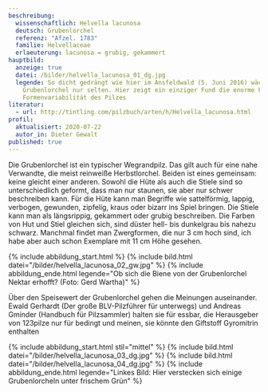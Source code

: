 ```yaml
---
beschreibung:
  wissenschaftlich: Helvella lacunosa
  deutsch: Grubenlorchel
  referenz: "Afzel. 1783"
  familie: Helvellaceae
  erlaeuterung: lacunosa = grubig, gekammert
hauptbild:
  anzeige: true
  datei: /bilder/helvella_lacunosa_01_dg.jpg
  legende: So dicht gedrängt wie hier im Ansfeldwald (5. Juni 2016) wächst die
    Grubenlorchel nur selten. Hier zeigt ein einziger Fund die enorme Farb- und
    Formenvariabilität des Pilzes
literatur:
  - url: http://tintling.com/pilzbuch/arten/h/Helvella_lacunosa.html
profil:
  aktualisiert: 2020-07-22
  autor_in: Dieter Gewalt
published: true
---
```

Die Grubenlorchel ist ein typischer Wegrandpilz. Das gilt auch für eine nahe Verwandte, die meist reinweiße Herbstlorchel. Beiden ist eines gemeinsam: keine gleicht einer anderen. Sowohl die Hüte als auch die Stiele sind so unterschiedlich geformt, dass man nur staunen, sie aber nur schwer beschreiben kann. Für die Hüte kann man Begriffe wie sattelförmig, lappig, verbogen, gewunden, zipfelig, kraus oder bizarr ins Spiel bringen. Die Stiele kann man als längsrippig, gekammert oder grubig beschreiben. Die Farben von Hut und Stiel gleichen sich, sind düster hell- bis dunkelgrau bis nahezu schwarz. Manchmal findet man Zwergformen, die nur 3 cm hoch sind, ich habe aber auch schon Exemplare mit 11 cm Höhe gesehen. 

{% include abbildung_start.html %}
{% include bild.html datei="/bilder/helvella_lacunosa_02_gw.jpg" %}
{% include abbildung_ende.html legende="Ob sich die Biene von der Grubenlorchel Nektar erhofft? (Foto: Gerd Wartha)" %}

Über den Speisewert der Grubenlorchel gehen die Meinungen auseinander. Ewald Gerhardt (Der große BLV-Pilzführer für unterwegs) und Andreas Gminder (Handbuch für Pilzsammler) halten sie für essbar, die Herausgeber von 123pilze nur für bedingt und meinen, sie könnte den Giftstoff Gyromitrin enthalten

{% include abbildung_start.html stil="mittel" %}
{% include bild.html datei="/bilder/helvella_lacunosa_03_dg.jpg" %}
{% include bild.html datei="/bilder/helvella_lacunosa_04_dg.jpg" %}
{% include abbildung_ende.html legende="Linkes Bild: Hier verstecken sich einige Grubenlorcheln unter frischem Grün" %}
